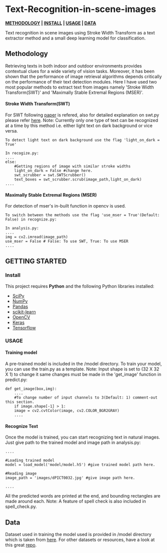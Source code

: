 # Text-Recognition-in-scene-images
[p]: #project
**[METHODOLOGY][mt] | [INSTALL][i] | [USAGE][u] | [DATA][d]**

Text recognition in scene images using Stroke Width Transform as a text extractor method and a small deep learning model for classification.

## Methodology
[mt]: #methodology 'Methodology guide'

Retrieving texts in both indoor and outdoor environments provides contextual clues for a wide variety of vision tasks.
Moreover, it has been shown that the performance of image retrieval algorithms depends critically on the performance of their text detection modules.
Here I have used two most popular methods to extract text from images namely 'Stroke Width Transform(SWT)' and 'Maximally Stable Extremal Regions (MSER)'.

#### Stroke Width Transform(SWT)
For SWT following [paper](http://www.math.tau.ac.il/~turkel/imagepapers/text_detection.pdf) is refered, also for detailed explanation on swt.py please refer 
[here](https://github.com/mypetyak/StrokeWidthTransform). Note: Currently only one type of text can be recognized at a time by this method i.e. either light text on dark background or vice versa.

```
To detect light text on dark background use the flag 'light_on_dark = True'

In recogize.py:
....
else:
	#Getting regions of image with similar stroke widths
	light_on_dark = False #change here.
	swt_scrubber = swt.SWTScrubber()
	text_boxes = swt_scrubber.scrub(image_path,light_on_dark)
....

```

#### Maximally Stable Extremal Regions (MSER)
For detection of mser's in-built function in opencv is used.

```
To switch between the methods use the flag 'use_mser = True'(Default: False) in recognize.py:

In analysis.py:
....
img = cv2.imread(image_path)
use_mser = False # False: To use SWT, True: To use MSER
....
```

## GETTING STARTED
[gt]: #getting-started 'Getting started guide'

### Install
[i]: #install 'Installation guide'
This project requires **Python** and the following Python libraries installed:
- [SciPy](https://www.scipy.org/install.html)
- [NumPy](https://www.scipy.org/install.html)
- [Pandas](https://www.scipy.org/install.html)
- [scikit-learn](http://scikit-learn.org/stable/)
- [OpenCV](https://docs.opencv.org/trunk/d2/de6/tutorial_py_setup_in_ubuntu)
- [Keras](https://keras.io/)
- [Tensorflow](https://www.tensorflow.org/install/)

### USAGE
[u]: #usage 'Product usage'
#### Training model

A pre-trained model is included in the /model directory. To train your model, you can use the train.py as a template.
Note: Input shape is set to (32 X 32 X 1) to change it same changes must be made in the 'get_image' function in predict.py: 

```
def get_image(box,img):
    ....
    #To change number of input channels to 3(Default: 1) comment-out this section.
    if image.shape[-1] > 1:
	image = cv2.cvtColor(image, cv2.COLOR_BGR2GRAY)
    ....
```
#### Recognize Text

Once the model is trained, you can start recognizing text in natural images. Just give path to the trained model and image path in analysis.py:
```
....

#Loading trained model 
model = load_model('model/model.h5') #give trained model path here.

#Reading image
image_path = 'images/dPICT0032.jpg' #give image path here.

....
```
All the predicted words are printed at the end, and bounding rectangles are made around each.
Note: A feature of spell check is also included in spell_check.py. 

## Data
[d]: #data 'Info about data'
Dataset used in training the model used is provided in /model directory which is taken from [here](https://cs.stanford.edu/people/twangcat/#research). 
For other datasets or resources, have a look at this great [repo](https://github.com/chongyangtao/Awesome-Scene-Text-Recognition).

